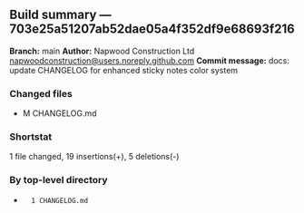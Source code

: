 ## Build summary — 703e25a51207ab52dae05a4f352df9e68693f216

**Branch:** main **Author:** Napwood Construction Ltd <napwoodconstruction@users.noreply.github.com>
**Commit message:** docs: update CHANGELOG for enhanced sticky notes color system

### Changed files

- M CHANGELOG.md

### Shortstat

1 file changed, 19 insertions(+), 5 deletions(-)

### By top-level directory

-       1 CHANGELOG.md
